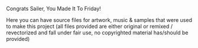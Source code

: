 Congrats Sailer, You Made It To Friday!

Here you can have source files for artwork, music & samples that were used to make this project (all files provided are either original or remixed / revectorized and fall under fair use, no copyrighted material has/should be provided)
